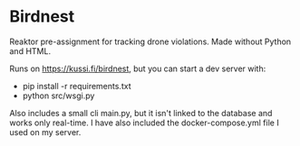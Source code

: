 # Birdnest
Reaktor pre-assignment for tracking drone violations. Made without Python and HTML.

Runs on https://kussi.fi/birdnest, but you can start a dev server with:
- pip install -r requirements.txt
- python src/wsgi.py

Also includes a small cli main.py, but it isn't linked to the database and works only real-time.
I have also included the docker-compose.yml file I used on my server.